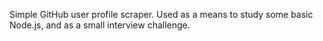 Simple GitHub user profile scraper. Used as a means to study some basic Node.js, and as a small interview challenge.
